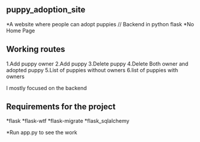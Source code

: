 puppy_adoption_site
------------------
*A website where people can adopt puppies // Backend in python flask
*No Home Page

Working routes
------------------
 1.Add puppy owner
 2.Add puppy
 3.Delete puppy
 4.Delete Both owner and adopted puppy
 5.List of puppies without owners
 6.list of puppies with owners

I mostly focused on the backend

Requirements for the project
-----------------------------
 *flask
 *flask-wtf
 *flask-migrate
 *flask_sqlalchemy


 *Run app.py to see the work
